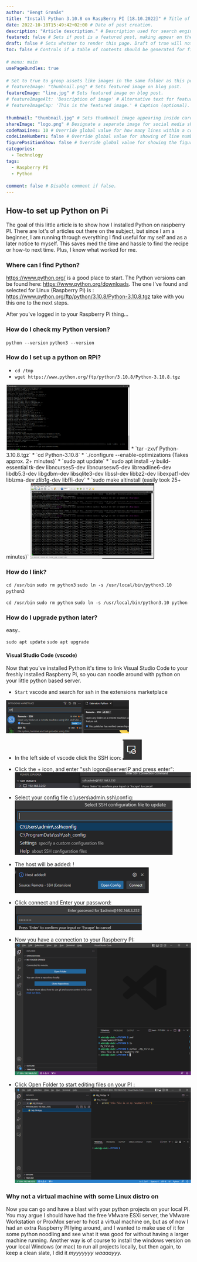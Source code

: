 ```yaml
---
author: "Bengt Grønås"
title: "Install Python 3.10.8 on RaspBerry PI [18.10.2022]" # Title of the blog post.
date: 2022-10-18T15:49:42+02:00 # Date of post creation.
description: "Article description." # Description used for search engine.
featured: false # Sets if post is a featured post, making appear on the home page side bar.
draft: false # Sets whether to render this page. Draft of true will not be rendered.
toc: false # Controls if a table of contents should be generated for first-level links automatically.

# menu: main
usePageBundles: true 

# Set to true to group assets like images in the same folder as this post.
# featureImage: "thumbnail.png" # Sets featured image on blog post.
featureImage: "line.jpg" # Sets featured image on blog post.
# featureImageAlt: 'Description of image' # Alternative text for featured image.
# featureImageCap: 'This is the featured image.' # Caption (optional).

thumbnail: "thumbnail.jpg" # Sets thumbnail image appearing inside card on homepage.
shareImage: "logo.png" # Designate a separate image for social media sharing.
codeMaxLines: 10 # Override global value for how many lines within a code block before auto-collapsing.
codeLineNumbers: false # Override global value for showing of line numbers within code block.
figurePositionShow: false # Override global value for showing the figure label.
categories:
  - Technology
tags:
  - Raspberry PI
  - Python

comment: false # Disable comment if false.
---
```


## How-to set up Python on Pi
The goal of this little article is to show how I installed Python on raspberry PI.  There are lot's of articles out there on the subject, but since I am a beginner, I am running through everything I find useful for  my self and as a later notice to myself. This saves med the time and hassle to find the recipe or how-to next time. Plus, I know what worked for me. 

 ### Where can I find Python? 
https://www.python.org/ is a good place to start. The Python versions can be found here:  https://www.python.org/downloads.  The one I've found and selected for Linux (Raspberry Pi) is : https://www.python.org/ftp/python/3.10.8/Python-3.10.8.tgz take with you this one to the next steps. 

After you've logged in to your Raspberry Pi thing...
### How do I check my Python version?
`python --version` 
`python3 --version`

### How do I set up a python on RPi?
* `cd /tmp`
* `wget https://www.python.org/ftp/python/3.10.8/Python-3.10.8.tgz`
<img src="image-20221018160821649-1666102104790-1.png" alt="image-20221018160821649" style="zoom:33%;" />
* `tar -zxvf Python-3.10.8.tgz`
* `cd Python-3.10.8`
* `./configure --enable-optimizations (Takes approx. 2+ minutes)`
* `sudo apt update`
* `sudo apt install -y build-essential tk-dev libncurses5-dev libncursesw5-dev libreadline6-dev libdb5.3-dev libgdbm-dev libsqlite3-dev libssl-dev libbz2-dev libexpat1-dev liblzma-dev zlib1g-dev libffi-dev`
* `sudo make altinstall (easily took 25+ minutes)`
<img src="image-20221018160914957-1666102158034-3.png" alt="image-20221018160914957" style="zoom:33%;" />

### How do I link?
`cd /usr/bin`
`sudo rm python3`
`sudo ln -s /usr/local/bin/python3.10 python3`

`cd /usr/bin`
`sudo rm python`
`sudo ln -s /usr/local/bin/python3.10 python`

### How do I upgrade python later?
easy..

`sudo apt update`
`sudo apt upgrade`
#### Visual Studio Code (vscode)
Now that you've installed Python it's time to link Visual Studio Code to your freshly installed Raspberry Pi, so you can noodle around with python on your little python based server.

* `Start` vscode and search for ssh in the extensions marketplace
<img src="image-20221018161544402-1666102548329-5-1666102552737-7.png" alt="" style="zoom:50%;" />

* In the left side of vscode click the SSH icon:
![](image-20221018161757847-1666102683058-9.png)

* Click the + icon, and enter "ssh logon@serverIP and press enter":
![](image-20221018162209824-1666102932702-14.png)

* Select your config file c:\users\admin\.ssh\config:
![](image-20221018162322457-1666103005915-16.png)

* The host will be added:
!<img src="image-20221018162404385-1666103046802-18.png" alt="" style="zoom:80%;" />

* Click connect and Enter your password:
  <img src="image-20221018162507193-1666103110065-20.png" alt="" style="zoom:80%;" />

* Now you have a connection to your Raspberry PI:
  <img src="image-20221018162702706-1666103225437-22.png" alt="" style="zoom:50%;" />

* Click Open Folder to start editing files on your PI :
  <img src="image-20221018162954384-1666103396972-24.png" alt="" style="zoom:50%;" />

### Why not a virtual machine with some Linux distro on
Now you can go and have a blast with your python projects on your local PI. You may argue I should have had the free VMware ESXi server, the VMware Workstation or ProxMox server to host a virtual machine on, but as of now I had an extra Raspberry PI lying around, and I wanted to make use of it for some python noodling and see what it was good for without having a larger machine running.  Another way is of course to install the windows version on your local Windows (or mac) to run all projects locally, but then again, to keep a clean slate, I did it *myyyyyyy waaaayyy.* 

  

